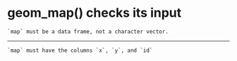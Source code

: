 # geom_map() checks its input

    `map` must be a data frame, not a character vector.

---

    `map` must have the columns `x`, `y`, and `id`


